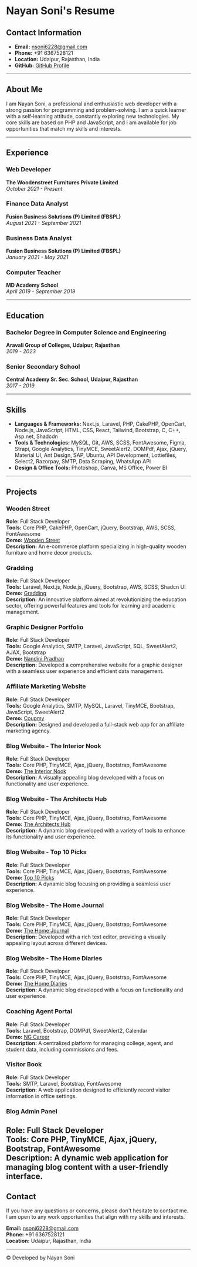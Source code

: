 # Nayan Soni's Resume

## Contact Information
- **Email:** nsoni6228@gmail.com
- **Phone:** +91 6367528121
- **Location:** Udaipur, Rajasthan, India
- **GitHub:** [GitHub Profile](https://github.com/nsoni6228)

---

## About Me

I am Nayan Soni, a professional and enthusiastic web developer with a strong passion for programming and problem-solving. I am a quick learner with a self-learning attitude, constantly exploring new technologies. My core skills are based on PHP and JavaScript, and I am available for job opportunities that match my skills and interests.

---

## Experience

### Web Developer
**The Woodenstreet Furnitures Private Limited**  
*October 2021 - Present*

### Finance Data Analyst
**Fusion Business Solutions (P) Limited (FBSPL)**  
*August 2021 - September 2021*

### Business Data Analyst
**Fusion Business Solutions (P) Limited (FBSPL)**  
*January 2021 - May 2021*

### Computer Teacher
**MD Academy School**  
*April 2019 - September 2019*

---

## Education

### Bachelor Degree in Computer Science and Engineering
**Aravali Group of Colleges, Udaipur, Rajasthan**  
*2019 - 2023*

### Senior Secondary School
**Central Academy Sr. Sec. School, Udaipur, Rajasthan**  
*2017 - 2019*

---

## Skills


- **Languages & Frameworks:** Next.js, Laravel, PHP, CakePHP, OpenCart, Node.js, JavaScript, HTML, CSS, React, Tailwind, Bootstrap, C, C++, Asp.net, Shadcdn
- **Tools & Technologies:** MySQL, Git, AWS, SCSS, FontAwesome, Figma, Strapi, Google Analytics, TinyMCE, SweetAlert2, DOMPdf, Ajax, jQuery, Material UI, Ant Design, SAP, Ubuntu, API Development, Lottiefiles, Select2, Razorpay, SMTP, Data Scraping, WhatsApp API
- **Design & Office Tools:** Photoshop, Canva, MS Office, Power BI

---

## Projects

### Wooden Street
**Role:** Full Stack Developer  
**Tools:** Core PHP, CakePHP, OpenCart, jQuery, Bootstrap, AWS, SCSS, FontAwesome  
**Demo:** [Wooden Street](https://www.woodenstreet.com/)  
**Description:** An e-commerce platform specializing in high-quality wooden furniture and home decor products.

### Gradding
**Role:** Full Stack Developer  
**Tools:** Laravel, Next.js, Node.js, jQuery, Bootstrap, AWS, SCSS, Shadcn UI  
**Demo:** [Gradding](https://www.gradding.com/)  
**Description:** An innovative platform aimed at revolutionizing the education sector, offering powerful features and tools for learning and academic management.

### Graphic Designer Portfolio
**Role:** Full Stack Developer  
**Tools:** Google Analytics, SMTP, Laravel, JavaScript, SQL, SweetAlert2, AJAX, Bootstrap  
**Demo:** [Nandini Pradhan](http://nandinipradhan.in/)  
**Description:** Developed a comprehensive website for a graphic designer with a seamless user experience and efficient data management.

### Affiliate Marketing Website
**Role:** Full Stack Developer  
**Tools:** Google Analytics, SMTP, MySQL, Laravel, TinyMCE, Bootstrap, JavaScript, SweetAlert2  
**Demo:** [Coupmy](https://coupmy.com/)  
**Description:** Designed and developed a full-stack web app for an affiliate marketing agency.

### Blog Website - The Interior Nook
**Role:** Full Stack Developer  
**Tools:** Core PHP, TinyMCE, Ajax, jQuery, Bootstrap, FontAwesome  
**Demo:** [The Interior Nook](https://www.theinteriornook.com/)  
**Description:** A visually appealing blog developed with a focus on functionality and user experience.

### Blog Website - The Architects Hub
**Role:** Full Stack Developer  
**Tools:** Core PHP, TinyMCE, Ajax, jQuery, Bootstrap, FontAwesome  
**Demo:** [The Architects Hub](https://www.thearchitectshub.in/)  
**Description:** A dynamic blog developed with a variety of tools to enhance its functionality and user experience.

### Blog Website - Top 10 Picks
**Role:** Full Stack Developer  
**Tools:** Core PHP, TinyMCE, Ajax, jQuery, Bootstrap, FontAwesome  
**Demo:** [Top 10 Picks](https://www.top10picks.co.in/)  
**Description:** A dynamic blog focusing on providing a seamless user experience.

### Blog Website - The Home Journal
**Role:** Full Stack Developer  
**Tools:** Core PHP, TinyMCE, Ajax, jQuery, Bootstrap, FontAwesome  
**Demo:** [The Home Journal](https://www.thehomejournal.in/)  
**Description:** Developed with a rich text editor, providing a visually appealing layout across different devices.

### Blog Website - The Home Diaries
**Role:** Full Stack Developer  
**Tools:** Core PHP, TinyMCE, Ajax, jQuery, Bootstrap, FontAwesome  
**Demo:** [The Home Diaries](https://thehomediaries.com/)  
**Description:** A dynamic blog developed with a focus on functionality and user experience.

### Coaching Agent Portal
**Role:** Full Stack Developer  
**Tools:** Laravel, Bootstrap, DOMPdf, SweetAlert2, Calendar  
**Demo:** [NG Career](https://ngcareer.org/)  
**Description:** A centralized platform for managing college, agent, and student data, including commissions and fees.

### Visitor Book
**Role:** Full Stack Developer  
**Tools:** SMTP, Laravel, Bootstrap, FontAwesome  
**Description:** A web application designed to efficiently record visitor information in office settings.

### Blog Admin Panel
**Role:** Full Stack Developer  
**Tools:** Core PHP, TinyMCE, Ajax, jQuery, Bootstrap, FontAwesome  
**Description:** A dynamic web application for managing blog content with a user-friendly interface.
---

## Contact

If you have any questions or concerns, please don't hesitate to contact me. I am open to any work opportunities that align with my skills and interests.

**Email:** nsoni6228@gmail.com  
**Phone:** +91 6367528121  
**Location:** Udaipur, Rajasthan, India  

---

© Developed by Nayan Soni
